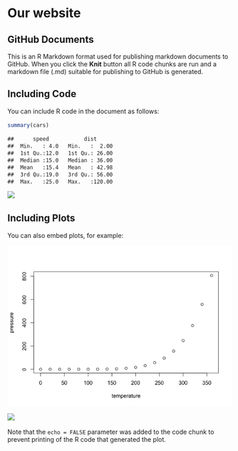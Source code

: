 Our website
================

## GitHub Documents

This is an R Markdown format used for publishing markdown documents to
GitHub. When you click the **Knit** button all R code chunks are run and
a markdown file (.md) suitable for publishing to GitHub is generated.

## Including Code

You can include R code in the document as follows:

``` r
summary(cars)
```

    ##      speed           dist       
    ##  Min.   : 4.0   Min.   :  2.00  
    ##  1st Qu.:12.0   1st Qu.: 26.00  
    ##  Median :15.0   Median : 36.00  
    ##  Mean   :15.4   Mean   : 42.98  
    ##  3rd Qu.:19.0   3rd Qu.: 56.00  
    ##  Max.   :25.0   Max.   :120.00

![](https://www.extremetech.com/wp-content/uploads/2019/12/SONATA-hero-option1-764A5360-edit.jpg)

## Including Plots

You can also embed plots, for example:

![](index_files/figure-gfm/pressure-1.png)<!-- -->

![](https://external-content.duckduckgo.com/iu/?u=http%3A%2F%2Fi.cnn.net%2Fmoney%2Fgalleries%2F2007%2Fbiz2%2F0706%2Fgallery.product_design.biz2%2Fimages%2Ffish_car.jpg&f=1&nofb=1)

Note that the `echo = FALSE` parameter was added to the code chunk to
prevent printing of the R code that generated the plot.
